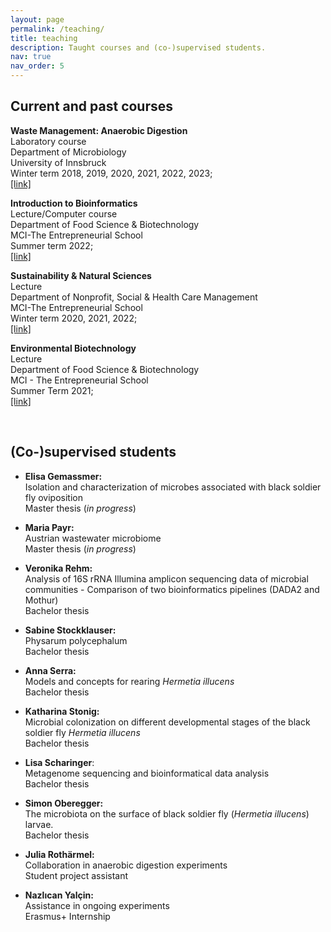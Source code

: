 ```yaml
---
layout: page
permalink: /teaching/
title: teaching
description: Taught courses and (co-)supervised students.
nav: true
nav_order: 5
---
```


## Current and past courses

**Waste Management: Anaerobic Digestion**  
Laboratory course  
Department of Microbiology  
University of Innsbruck  
Winter term 2018, 2019, 2020, 2021, 2022, 2023;  
[[link]](https://uibk.ac.at/microbiology/)

**Introduction to Bioinformatics**  
Lecture/Computer course  
Department of Food Science & Biotechnology  
MCI-The Entrepreneurial School  
Summer term 2022;  
[[link]](https://mci.edu/de/forschung/schwerpunkte/food-science-biotechnology)

**Sustainability & Natural Sciences**  
Lecture  
Department of Nonprofit, Social & Health Care Management  
MCI-The Entrepreneurial School  
Winter term 2020, 2021, 2022;  
[[link]](https://mci.edu/en/study/bachelor/nonprofit-social-health-care-management)

**Environmental Biotechnology**  
Lecture  
Department of Food Science & Biotechnology  
MCI - The Entrepreneurial School  
Summer Term 2021;  
[[link]](https://mci.edu/de/forschung/schwerpunkte/food-science-biotechnology)

<br>

## (Co-)supervised students

- **Elisa Gemassmer:**  
Isolation and characterization of microbes associated with black soldier fly oviposition  
Master thesis (*in progress*)

- **Maria Payr:**  
Austrian wastewater microbiome  
Master thesis (*in progress*)

- **Veronika Rehm:**  
Analysis of 16S rRNA Illumina amplicon sequencing data of microbial communities -
Comparison of two bioinformatics pipelines (DADA2 and Mothur)  
Bachelor thesis

- **Sabine Stockklauser:**  
Physarum polycephalum  
Bachelor thesis  

- **Anna Serra:**  
Models and concepts for rearing *Hermetia illucens*  
Bachelor thesis  

- **Katharina Stonig:**  
Microbial colonization on different developmental stages of the black soldier fly *Hermetia illucens*  
Bachelor thesis

- **Lisa Scharinger**:  
Metagenome sequencing and bioinformatical data analysis  
Bachelor thesis

- **Simon Oberegger:**  
The microbiota on the surface of black soldier fly (*Hermetia illucens*) larvae.  
Bachelor thesis

- **Julia Rothärmel:**  
Collaboration in anaerobic digestion experiments  
Student project assistant

- **Nazlıcan Yalçin:**  
Assistance in ongoing experiments  
Erasmus+ Internship
